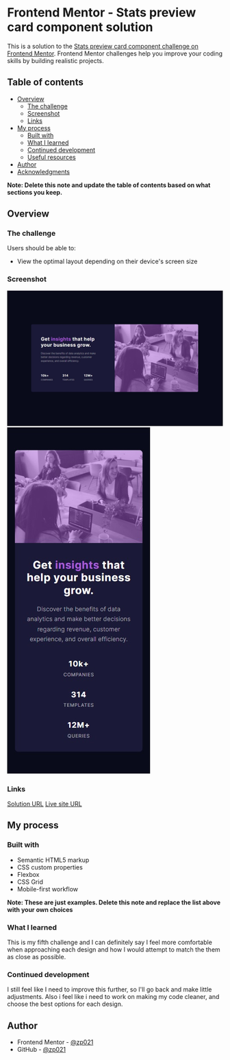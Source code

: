 # Frontend Mentor - Stats preview card component solution

This is a solution to the [Stats preview card component challenge on Frontend Mentor](https://www.frontendmentor.io/challenges/stats-preview-card-component-8JqbgoU62). Frontend Mentor challenges help you improve your coding skills by building realistic projects.

## Table of contents

- [Overview](#overview)
  - [The challenge](#the-challenge)
  - [Screenshot](#screenshot)
  - [Links](#links)
- [My process](#my-process)
  - [Built with](#built-with)
  - [What I learned](#what-i-learned)
  - [Continued development](#continued-development)
  - [Useful resources](#useful-resources)
- [Author](#author)
- [Acknowledgments](#acknowledgments)

**Note: Delete this note and update the table of contents based on what sections you keep.**

## Overview

### The challenge

Users should be able to:

- View the optimal layout depending on their device's screen size

### Screenshot

![](./desktop.jpg)
![](./mobile.jpg)

### Links

[Solution URL](https://your-solution-url.com)
[Live site URL](https://zp021-stats-preview-card-component.netlify.app/)

## My process

### Built with

- Semantic HTML5 markup
- CSS custom properties
- Flexbox
- CSS Grid
- Mobile-first workflow

**Note: These are just examples. Delete this note and replace the list above with your own choices**

### What I learned

This is my fifth challenge and I can definitely say I feel more comfortable when approaching each design and how I would attempt to match the them as close as possible.

### Continued development

I still feel like I need to improve this further, so I'll go back and make little adjustments. Also i feel like i need to work on making my code cleaner, and choose the best options for each design.

## Author

- Frontend Mentor - [@zp021](https://www.frontendmentor.io/profile/zp021)
- GitHub - [@zp021](https://github.com/zp021)
